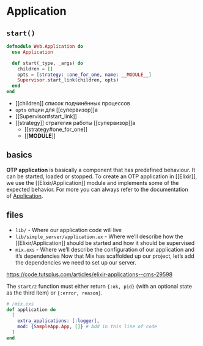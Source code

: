 # Application

## `start()`

```Elixir
defmodule Web.Application do
  use Application

  def start(_type, _args) do
    children = []
    opts = [strategy: :one_for_one, name: __MODULE__]
    Supervisor.start_link(children, opts)
  end
end
```

- [[children]] список подчинённых процессов
- `opts` опции для [[супервизор]]а
- [[Supervisor#start_link]]
- [[strategy]] стратегия работы [[супервизор]]а
	- [[strategy#one_for_one]]
	- [[__MODULE__]]

## basics

**OTP application** is basically a component that has predefined behaviour. It can be started, loaded or stopped. To create an OTP application in [[Elixir]], we use the [[Elixir/Application]] module and implements some of the expected behavior. For more you can always refer to the documentation of [Application](https://hexdocs.pm/elixir/Application.html).

## files

-   `lib/` - Where our application code will live
-   `lib/simple_server/application.ex` - Where we’ll describe how the [[Elixir/Application]] should be started and how it should be supervised
-   `mix.exs` - Where we’ll describe the configuration of our application and it’s dependencies Now that Mix has scaffolded up our project, let’s add the dependencies we need to set up our server.

https://code.tutsplus.com/articles/elixir-applications--cms-29598


The `start/2` function must either return `{:ok, pid}` (with an optional state as the third item) or `{:error, reason}`.

```elixir
# /mix.exs
def application do
  [
    extra_applications: [:logger],
    mod: {SampleApp.App, []} # Add in this line of code
  ]
end
```
